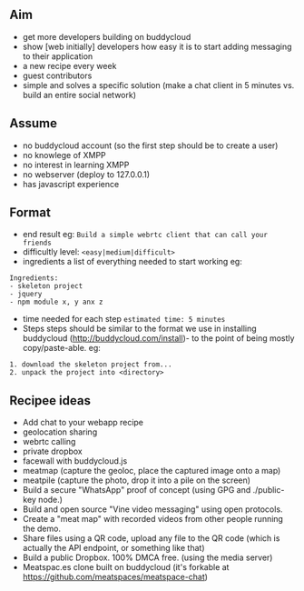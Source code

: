Aim
---

- get more developers building on buddycloud
- show [web initially] developers how easy it is to start adding messaging to their application
- a new recipe every week
- guest contributors
- simple and solves a specific solution (make a chat client in 5 minutes vs. build an entire social network)

Assume
------
- no buddycloud account (so the first step should be to create a user)
- no knowlege of XMPP
- no interest in learning XMPP
- no webserver (deploy to 127.0.0.1)
- has javascript experience

Format
------

- end result eg:
`Build a simple webrtc client that can call your friends`
- difficultly level:
`<easy|medium|difficult>`
- ingredients
a list of everything needed to start working eg:
```
Ingredients:
- skeleton project
- jquery
- npm module x, y anx z
```
- time needed for each step
```estimated time: 5 minutes```
- Steps
steps should be similar to the format we use in installing buddycloud (http://buddycloud.com/install)- to the point of being mostly copy/paste-able.
eg:
```
1. download the skeleton project from...
2. unpack the project into <directory>
```

Recipee ideas
-------------

- Add chat to your webapp recipe
- geolocation sharing
- webrtc calling
- private dropbox
- facewall with buddycloud.js
- meatmap (capture the geoloc, place the captured image onto a map)
- meatpile (capture the photo, drop it into a pile on the screen)
- Build a secure "WhatsApp" proof of concept (using GPG and ./public-key node.)
- Build and open source "Vine video messaging" using open protocols.
- Create a "meat map" with recorded videos from other people running the demo.
- Share files using a QR code, upload any file to the QR code (which is actually the API endpoint, or something like that) 
- Build a public Dropbox. 100% DMCA free. (using the media server)
- Meatspac.es clone built on buddycloud (it's forkable at https://github.com/meatspaces/meatspace-chat)
